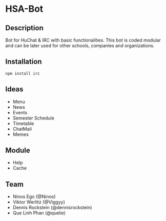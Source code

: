 # HSA-Bot

## Description
Bot for HuChat & IRC with basic functionalities. This bot is coded modular and can be later used for other schools, companies and organizations.

## Installation
```npm install irc```

## Ideas
- Menu
- News
- Events
- Semester Schedule
- Timetable
- ChatMail
- Memes

## Module
- Help
- Cache

## Team
- Ninos Ego (@Ninos)
- Viktor Werlitz (@Viggyy)
- Dennis Rockstein (@dennisrockstein)
- Que Linh Phan (@quelie)
